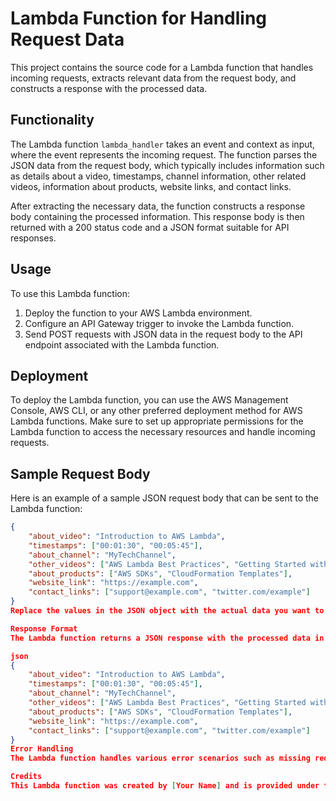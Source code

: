# Lambda Function for Handling Request Data

This project contains the source code for a Lambda function that handles incoming requests, extracts relevant data from the request body, and constructs a response with the processed data. 

## Functionality

The Lambda function `lambda_handler` takes an event and context as input, where the event represents the incoming request. The function parses the JSON data from the request body, which typically includes information such as details about a video, timestamps, channel information, other related videos, information about products, website links, and contact links.

After extracting the necessary data, the function constructs a response body containing the processed information. This response body is then returned with a 200 status code and a JSON format suitable for API responses.

## Usage

To use this Lambda function:

1. Deploy the function to your AWS Lambda environment.
2. Configure an API Gateway trigger to invoke the Lambda function.
3. Send POST requests with JSON data in the request body to the API endpoint associated with the Lambda function.

## Deployment

To deploy the Lambda function, you can use the AWS Management Console, AWS CLI, or any other preferred deployment method for AWS Lambda functions. Make sure to set up appropriate permissions for the Lambda function to access the necessary resources and handle incoming requests.

## Sample Request Body

Here is an example of a sample JSON request body that can be sent to the Lambda function:

```json
{
    "about_video": "Introduction to AWS Lambda",
    "timestamps": ["00:01:30", "00:05:45"],
    "about_channel": "MyTechChannel",
    "other_videos": ["AWS Lambda Best Practices", "Getting Started with API Gateway"],
    "about_products": ["AWS SDKs", "CloudFormation Templates"],
    "website_link": "https://example.com",
    "contact_links": ["support@example.com", "twitter.com/example"]
}
Replace the values in the JSON object with the actual data you want to send for processing.

Response Format
The Lambda function returns a JSON response with the processed data in the following format:

json
{
    "about_video": "Introduction to AWS Lambda",
    "timestamps": ["00:01:30", "00:05:45"],
    "about_channel": "MyTechChannel",
    "other_videos": ["AWS Lambda Best Practices", "Getting Started with API Gateway"],
    "about_products": ["AWS SDKs", "CloudFormation Templates"],
    "website_link": "https://example.com",
    "contact_links": ["support@example.com", "twitter.com/example"]
}
Error Handling
The Lambda function handles various error scenarios such as missing required data in the request body. If any error occurs during request processing, an appropriate error response will be returned.

Credits
This Lambda function was created by [Your Name] and is provided under the [license name] license. Feel free to use and modify it according to your requirements.
